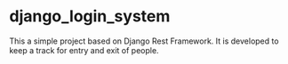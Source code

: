 # django_login_system
This a simple project based on Django Rest Framework. It is developed to keep a track for entry and exit of people.
